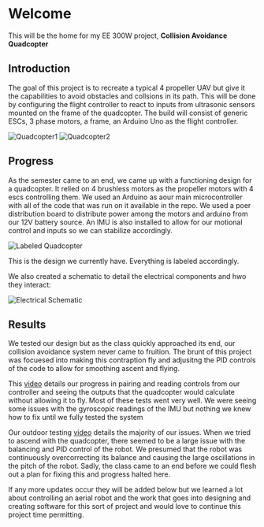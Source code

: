 # Welcome

This will be the home for my EE 300W project, **Collision Avoidance Quadcopter**

## Introduction

The goal of this project is to recreate a typical 4 propeller UAV but give it the capabilities to avoid obstacles and collsions in its path. This will be done by configuring the flight controller to react to inputs from ultrasonic sensors mounted on the frame of the quadcopter. The build will consist of generic ESCs, 3 phase motors, a frame, an Arduino Uno as the flight controller.

![Quadcopter1](https://github.com/sameerkhan7/Collision-Avoidance-Quadcopter/blob/main/quadcopter1.jpg)
![Quadcopter2](https://github.com/sameerkhan7/Collision-Avoidance-Quadcopter/blob/main/quadcopter2.jpg)

## Progress

As the semester came to an end, we came up with a functioning design for a quadcopter. It relied on 4 brushless motors as the propeller motors with 4 escs controlling them. We used an Arduino as aour main microcontroller with all of the code that was run on it available in the repo. We used a poer distribution board to distribute power among the motors and arduino from our 12V battery source. An IMU is also installed to allow for our motional control and inputs so we can stabilize accordingly.   

![Labeled Quadcopter](https://github.com/sameerkhan7/Collision-Avoidance-Quadcopter/blob/main/quadcopterLabeled.png)

This is the design we currently have. Everything is labeled accordingly.

We also created a schematic to detail the electrical components and hwo they interact:

![Electrical Schematic](https://github.com/sameerkhan7/Collision-Avoidance-Quadcopter/blob/main/quadcopterSchematic.png)


## Results

We tested our design but as the class quickly approached its end, our collision avoidance system never came to fruition. The brunt of this project was focuesed into making this contraption fly and adjusitng the PID controls of the code to allow for smoothing ascent and flying.

This [video](https://www.youtube.com/watch?v=0BLUjkkE03M&t=1s&ab_channel=SameerKhan) details our progress in pairing and reading controls from our controller and seeing the outputs that the quadcopter would calculate without allowing it to fly. Most of these tests went very well. We were seeing some issues with the gyroscopic readings of the IMU but nothing we knew how to fix until we fully tested the system

Our outdoor testing [video](https://www.youtube.com/watch?v=fZN6v_t0DUQ&ab_channel=SameerKhan) details the majority of our issues. When we tried to ascend with the quadcopter, there seemed to be a large issue with the balancing and PID control of the robot. We presumed that the robot was continuously overcorrecting its balance and causing the large oscillations in the pitch of the robot. Sadly, the class came to an end before we could flesh out a plan for fixing this and progress halted here. 

If any more updates occur they will be added below but we learned a lot about controlling an aerial robot and the work that goes into designing and creating software for this sort of project and would love to continue this project time permitting.

